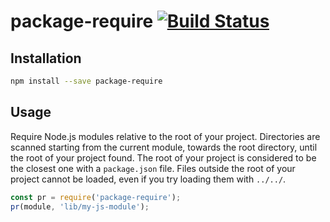 # package-require [![Build Status](https://travis-ci.org/JoshuaWise/package-require.svg?branch=master)](https://travis-ci.org/JoshuaWise/package-require)

## Installation

```bash
npm install --save package-require
```

## Usage

Require Node.js modules relative to the root of your project. Directories are scanned starting from the current module, towards the root directory, until the root of your project found. The root of your project is considered to be the closest one with a `package.json` file. Files outside the root of your project cannot be loaded, even if you try loading them with `../../`.

```js
const pr = require('package-require');
pr(module, 'lib/my-js-module');
```
